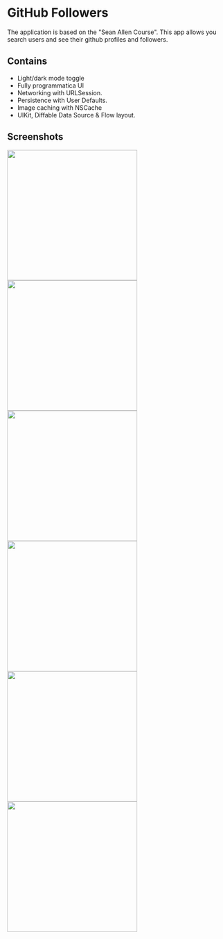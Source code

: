 # GitHub Followers

 The application is based on the "Sean Allen Course". This app allows you search users and see their github profiles and followers.
 
## Contains 

- Light/dark mode toggle
- Fully programmatica UI
- Networking with URLSession.
- Persistence with User Defaults.
- Image caching with NSCache
- UIKit, Diffable Data Source & Flow layout. 

## Screenshots

<p float="left">
  <img src="https://user-images.githubusercontent.com/51371382/164185082-5b6cabaa-12a3-4dbd-8fc7-15de839147bc.png" width="300" />
  <img src="https://user-images.githubusercontent.com/51371382/164185110-5e815202-eb5a-4361-b942-98473738f2fa.png" width="300" />
  <img src="https://user-images.githubusercontent.com/51371382/164185170-5fa7b88a-6cac-411b-91bd-9081e51c085f.png" width="300" /> 
  <img src="https://user-images.githubusercontent.com/51371382/164185232-79572347-bd60-4975-a453-75e9f1c2cf1d.png" width="300" /> 
  <img src="https://user-images.githubusercontent.com/51371382/164185264-96ee3146-825e-4c27-b462-f7237dd59132.png" width="300" />
  <img src="https://user-images.githubusercontent.com/51371382/164185287-1434e956-d9a0-49d4-8569-60e7b1f5e5c6.png" width="300" /> 
</p>

